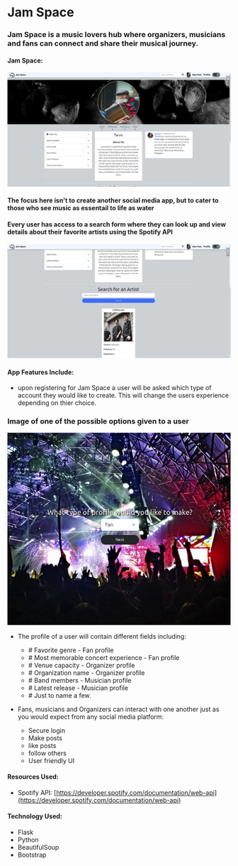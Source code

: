 # Jam Space

### Jam Space is a music lovers hub where organizers, musicians and fans can connect and share their musical journey.
 
#### Jam Space:
![Image of Jam Space.](static/images/Jam_Space1.png "Profile View")

#### The focus here isn't to create another social media app, but to cater to those who see music as essentail to life as water
#### Every user has access to a search form where they can look up and view details about their favorite artists using the Spotify API
![Image of the spotify API being used to search for an artist.](static/images/Jam_Space2.png "API in use.")

#### App Features Include:
* upon registering for Jam Space a user will be asked which type of account they would like to create. This will change the users experience depending on thier choice.

### Image of one of the possible options given to a user
![one of the possible options](static/images/Jam_Space3.png "Sign up Page")

* The profile of a user will contain different fields including:
	* \# Favorite genre - Fan profile
	* \# Most memorable concert experience - Fan profile
	* \# Venue capacity - Organizer profile
	* \# Organization name - Organizer profile
	* \# Band members - Musician profile
	* \# Latest release - Musician profile
    * \# Just to name a few.

* Fans, musicians and Organizers can interact with one another just as you would expect from any social media platform:
	* Secure login 
	* Make posts 
	* like posts
	* follow others
	* User friendly UI



#### Resources Used:

* Spotify API: [https://developer.spotify.com/documentation/web-api](https://developer.spotify.com/documentation/web-api)

#### Technology Used:
* Flask
* Python
* BeautifulSoup
* Bootstrap

